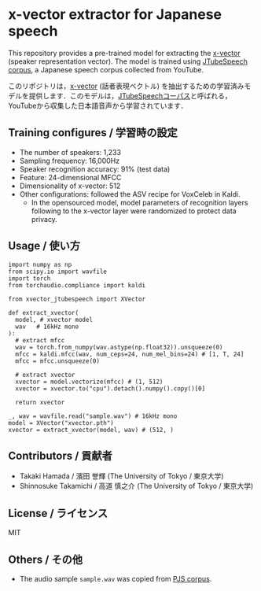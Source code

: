 # x-vector extractor for Japanese speech
This repository provides a pre-trained model for extracting the [x-vector](https://www.danielpovey.com/files/2018_icassp_xvectors.pdf) (speaker representation vector). The model is trained using [JTubeSpeech corpus](https://github.com/sarulab-speech/jtubespeech), a Japanese speech corpus collected from YouTube.

このリポジトリは，[x-vector](https://www.danielpovey.com/files/2018_icassp_xvectors.pdf) (話者表現ベクトル) を抽出するための学習済みモデルを提供します．このモデルは，[JTubeSpeechコーパス](https://github.com/sarulab-speech/jtubespeech)と呼ばれる，YouTubeから収集した日本語音声から学習されています．

## Training configures / 学習時の設定
- The number of speakers: 1,233
- Sampling frequency: 16,000Hz
- Speaker recognition accuracy: 91% (test data) 
- Feature: 24-dimensional MFCC
- Dimensionality of x-vector: 512
- Other configurations: followed the ASV recipe for VoxCeleb in Kaldi.
  - In the opensourced model, model parameters of recognition layers following to the x-vector layer were randomized to protect data privacy.

## Usage / 使い方
```
import numpy as np
from scipy.io import wavfile
import torch
from torchaudio.compliance import kaldi

from xvector_jtubespeech import XVector

def extract_xvector(
  model, # xvector model
  wav   # 16kHz mono
):
  # extract mfcc
  wav = torch.from_numpy(wav.astype(np.float32)).unsqueeze(0)
  mfcc = kaldi.mfcc(wav, num_ceps=24, num_mel_bins=24) # [1, T, 24]
  mfcc = mfcc.unsqueeze(0)

  # extract xvector
  xvector = model.vectorize(mfcc) # (1, 512)
  xvector = xvector.to("cpu").detach().numpy().copy()[0]  

  return xvector

_, wav = wavfile.read("sample.wav") # 16kHz mono
model = XVector("xvector.pth")
xvector = extract_xvector(model, wav) # (512, )
```

## Contributors / 貢献者
- Takaki Hamada / 濱田 誉輝 (The University of Tokyo / 東京大学)
- Shinnosuke Takamichi / 高道 慎之介 (The University of Tokyo / 東京大学)

## License / ライセンス
MIT

## Others / その他
- The audio sample `sample.wav` was copied from [PJS corpus](https://sites.google.com/site/shinnosuketakamichi/research-topics/pjs_corpus).